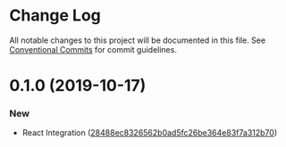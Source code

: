 # Change Log

All notable changes to this project will be documented in this file.
See [Conventional Commits](https://conventionalcommits.org) for commit guidelines.

# 0.1.0 (2019-10-17)


### New

* React Integration ([28488ec8326562b0ad5fc26be364e83f7a312b70](https://github.com/jeanfortheweb/translata/commit/28488ec8326562b0ad5fc26be364e83f7a312b70))
